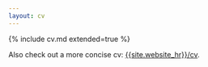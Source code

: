 ```yaml
---
layout: cv
---
```


{% include cv.md extended=true %}

Also check out a more concise cv: [{{site.website_hr}}/cv]({{site.website}}/cv).
